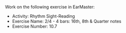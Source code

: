Work on the following exercise in EarMaster:
- Activity: Rhythm Sight-Reading
- Exercise Name: 2/4 - 4 bars: 16th, 8th & Quarter notes
- Exercise Number: 10.7
